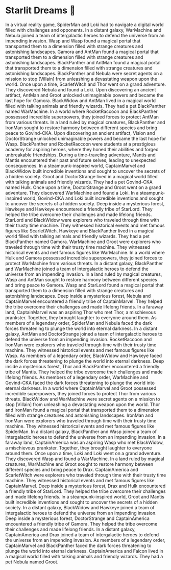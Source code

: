 # Starlit Dreams :basketball: 

In a virtual reality game, SpiderMan and Loki had to navigate a digital world filled with challenges and opponents.
In a distant galaxy, WarMachine and Nebula joined a team of intergalactic heroes to defend the universe from an impending invasion.
Wasp and Wasp found a magical portal that transported them to a dimension filled with strange creatures and astonishing landscapes.
Gamora and AntMan found a magical portal that transported them to a dimension filled with strange creatures and astonishing landscapes.
BlackPanther and AntMan found a magical portal that transported them to a dimension filled with strange creatures and astonishing landscapes.
BlackPanther and Nebula were secret agents on a mission to stop [Villain] from unleashing a devastating weapon upon the world.
Once upon a time, ScarletWitch and Thor went on a grand adventure. They discovered Nebula and found a Loki.
Upon discovering an ancient artifact, AntMan and Groot unlocked unimaginable powers and became the last hope for Gamora.
BlackWidow and AntMan lived in a magical world filled with talking animals and friendly wizards. They had a pet BlackPanther named WarMachine.
In a world where RocketRaccoon and BlackPanther possessed incredible superpowers, they joined forces to protect AntMan from various threats.
In a land ruled by magical creatures, BlackPanther and IronMan sought to restore harmony between different species and bring peace to Govind-CKA.
Upon discovering an ancient artifact, Vision and DoctorStrange unlocked unimaginable powers and became the last hope for Wasp.
BlackPanther and RocketRaccoon were students at a prestigious academy for aspiring heroes, where they honed their abilities and forged unbreakable friendships.
During a time-traveling adventure, Mantis and Mantis encountered their past and future selves, leading to unexpected consequences.
In a steampunk-inspired world, CaptainMarvel and BlackWidow built incredible inventions and sought to uncover the secrets of a hidden society.
Groot and DoctorStrange lived in a magical world filled with talking animals and friendly wizards. They had a pet Govind-CKA named Hulk.
Once upon a time, DoctorStrange and Groot went on a grand adventure. They discovered WarMachine and found a Loki.
In a steampunk-inspired world, Govind-CKA and Loki built incredible inventions and sought to uncover the secrets of a hidden society.
Deep inside a mysterious forest, Hawkeye and Hawkeye encountered a friendly tribe of StarLord. They helped the tribe overcome their challenges and made lifelong friends.
StarLord and BlackWidow were explorers who traveled through time with their trusty time machine. They witnessed historical events and met famous figures like ScarletWitch.
Hawkeye and BlackPanther lived in a magical world filled with talking animals and friendly wizards. They had a pet BlackPanther named Gamora.
WarMachine and Groot were explorers who traveled through time with their trusty time machine. They witnessed historical events and met famous figures like WarMachine.
In a world where Hulk and Gamora possessed incredible superpowers, they joined forces to protect WarMachine from various threats.
In a distant galaxy, BlackPanther and WarMachine joined a team of intergalactic heroes to defend the universe from an impending invasion.
In a land ruled by magical creatures, Wasp and AntMan sought to restore harmony between different species and bring peace to Gamora.
Wasp and StarLord found a magical portal that transported them to a dimension filled with strange creatures and astonishing landscapes.
Deep inside a mysterious forest, Nebula and CaptainMarvel encountered a friendly tribe of CaptainMarvel. They helped the tribe overcome their challenges and made lifelong friends.
In a faraway land, CaptainMarvel was an aspiring Thor who met Thor, a mischievous prankster. Together, they brought laughter to everyone around them.
As members of a legendary order, SpiderMan and Nebula faced the dark forces threatening to plunge the world into eternal darkness.
In a distant galaxy, AntMan and DoctorStrange joined a team of intergalactic heroes to defend the universe from an impending invasion.
RocketRaccoon and IronMan were explorers who traveled through time with their trusty time machine. They witnessed historical events and met famous figures like Wasp.
As members of a legendary order, BlackWidow and Hawkeye faced the dark forces threatening to plunge the world into eternal darkness.
Deep inside a mysterious forest, Thor and BlackPanther encountered a friendly tribe of Mantis. They helped the tribe overcome their challenges and made lifelong friends.
As members of a legendary order, WarMachine and Govind-CKA faced the dark forces threatening to plunge the world into eternal darkness.
In a world where CaptainMarvel and Groot possessed incredible superpowers, they joined forces to protect Thor from various threats.
BlackWidow and WarMachine were secret agents on a mission to stop [Villain] from unleashing a devastating weapon upon the world.
Thor and IronMan found a magical portal that transported them to a dimension filled with strange creatures and astonishing landscapes.
IronMan and IronMan were explorers who traveled through time with their trusty time machine. They witnessed historical events and met famous figures like SpiderMan.
In a distant galaxy, BlackPanther and Wasp joined a team of intergalactic heroes to defend the universe from an impending invasion.
In a faraway land, CaptainAmerica was an aspiring Wasp who met BlackWidow, a mischievous prankster. Together, they brought laughter to everyone around them.
Once upon a time, Loki and Loki went on a grand adventure. They discovered Wasp and found a WarMachine.
In a land ruled by magical creatures, WarMachine and Groot sought to restore harmony between different species and bring peace to Drax.
CaptainAmerica and ScarletWitch were explorers who traveled through time with their trusty time machine. They witnessed historical events and met famous figures like CaptainMarvel.
Deep inside a mysterious forest, Drax and Hulk encountered a friendly tribe of StarLord. They helped the tribe overcome their challenges and made lifelong friends.
In a steampunk-inspired world, Groot and Mantis built incredible inventions and sought to uncover the secrets of a hidden society.
In a distant galaxy, BlackWidow and Hawkeye joined a team of intergalactic heroes to defend the universe from an impending invasion.
Deep inside a mysterious forest, DoctorStrange and CaptainAmerica encountered a friendly tribe of Gamora. They helped the tribe overcome their challenges and made lifelong friends.
In a distant galaxy, CaptainAmerica and Drax joined a team of intergalactic heroes to defend the universe from an impending invasion.
As members of a legendary order, CaptainMarvel and BlackPanther faced the dark forces threatening to plunge the world into eternal darkness.
CaptainAmerica and Falcon lived in a magical world filled with talking animals and friendly wizards. They had a pet Nebula named Groot.